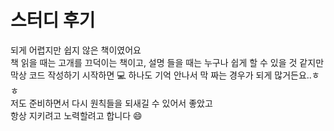 # 스터디 후기

되게 어렵지만 쉽지 않은 책이였어요  
책 읽을 때는 고개를 끄덕이는 책이고, 설명 들을 때는 누구나 쉽게 할 수 있을 것 같지만  
막상 코드 작성하기 시작하면 💻 하나도 기억 안나서 막 짜는 경우가 되게 많거든요..ㅎㅎ  
저도 준비하면서 다시 원칙들을 되새길 수 있어서 좋았고  
항상 지키려고 노력할려고 합니다 😄  
